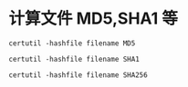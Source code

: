 # 计算文件 MD5,SHA1 等

    certutil -hashfile filename MD5

    certutil -hashfile filename SHA1

    certutil -hashfile filename SHA256